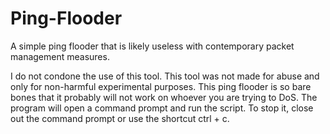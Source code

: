 # Ping-Flooder
A simple ping flooder that is likely useless with contemporary packet management measures.

I do not condone the use of this tool. This tool was not made for abuse and only for non-harmful experimental purposes. This ping flooder is so bare bones that it probably will not work on whoever you are trying to DoS. The program will open a command prompt and run the script. To stop it, close out the command prompt or use the shortcut ctrl + c.
